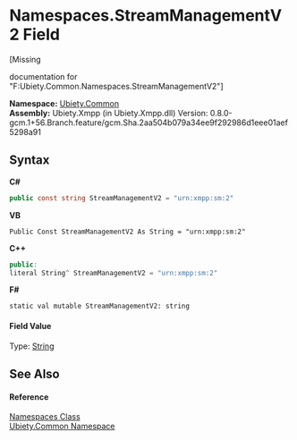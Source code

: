 # Namespaces.StreamManagementV2 Field
 

\[Missing <summary> documentation for "F:Ubiety.Common.Namespaces.StreamManagementV2"\]

**Namespace:**&nbsp;<a href="3a988b7f-7a78-d824-53e6-d57463519974">Ubiety.Common</a><br />**Assembly:**&nbsp;Ubiety.Xmpp (in Ubiety.Xmpp.dll) Version: 0.8.0-gcm.1+56.Branch.feature/gcm.Sha.2aa504b079a34ee9f292986d1eee01aef5298a91

## Syntax

**C#**<br />
``` C#
public const string StreamManagementV2 = "urn:xmpp:sm:2"
```

**VB**<br />
``` VB
Public Const StreamManagementV2 As String = "urn:xmpp:sm:2"
```

**C++**<br />
``` C++
public:
literal String^ StreamManagementV2 = "urn:xmpp:sm:2"
```

**F#**<br />
``` F#
static val mutable StreamManagementV2: string
```


#### Field Value
Type: <a href="http://msdn2.microsoft.com/en-us/library/s1wwdcbf" target="_blank">String</a>

## See Also


#### Reference
<a href="b57934f7-bc68-e177-b57b-1a9dfbcd62d7">Namespaces Class</a><br /><a href="3a988b7f-7a78-d824-53e6-d57463519974">Ubiety.Common Namespace</a><br />